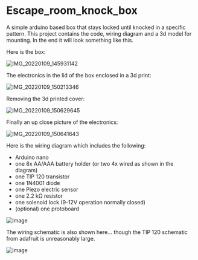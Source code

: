 # Escape_room_knock_box
A simple arduino based box that stays locked until knocked in a specific pattern. This project contains the code, wiring diagram and a 3d model for mounting. In the end it will look something like this.

Here is the box:

![IMG_20220109_145931142](https://user-images.githubusercontent.com/29553708/148718283-6bc4d581-e913-4ac2-99eb-40a168c99a2c.jpg)

The electronics in the lid of the box enclosed in a 3d print:

![IMG_20220109_150213346](https://user-images.githubusercontent.com/29553708/148718309-45da3590-3d4f-4917-9811-95cfdf687571.jpg)

Removing the 3d printed cover:

![IMG_20220109_150629645](https://user-images.githubusercontent.com/29553708/148718336-3f34b648-8668-452f-8b58-3d1406149245.jpg)

Finally an up close picture of the electronics:

![IMG_20220109_150641643](https://user-images.githubusercontent.com/29553708/148718371-1d022e31-ecde-41ee-9b70-ebf14f59f447.jpg)



Here is the wiring diagram which includes the following:
  - Arduino nano
  - one 8x AA/AAA battery holder (or two 4x wired as shown in the diagram)
  - one TIP 120 transistor
  - one 1N4001 diode
  - one Piezo electric sensor
  - one 2.2 kΩ resistor
  - one solenoid lock (9-12V operation normally closed)
  - (optional) one protoboard 

![image](https://user-images.githubusercontent.com/29553708/148709073-46046fa8-4154-4a4d-8cb2-e704124d9b02.png)

The wiring schematic is also shown here... though the TIP 120 schematic from adafruit is unreasonably large.

![image](https://user-images.githubusercontent.com/29553708/148711272-a373ed85-852e-4f08-b7c7-d4c5df3c55f9.png)


